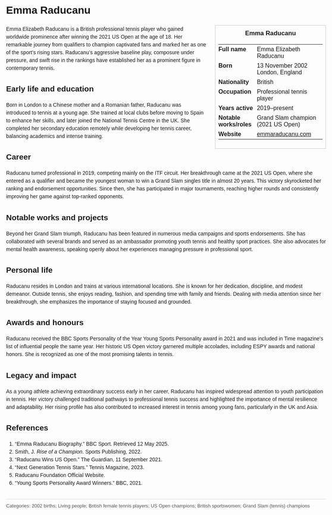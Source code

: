<!DOCTYPE html>
<html>
<head>
  <title>Emma Raducanu – Profile</title>
  <style>
    body { font-family: Arial, sans-serif; margin: 2rem auto; max-width: 960px; line-height: 1.5; }
    aside.infobox { float: right; width: 280px; margin: 0 0 1rem 1.5rem; border: 1px solid #ccc; padding: 0.5rem; font-size: 0.9rem; }
    aside.infobox h3 { text-align: center; margin-top: 0; }
    aside.infobox table { width: 100%; border-collapse: collapse; }
    aside.infobox td { padding: 0.25rem 0; vertical-align: top; }
    h1 { margin-top: 0; }
    footer.categories { font-size: 0.8rem; color: #555; border-top: 1px solid #ddd; padding-top: 0.5rem; margin-top: 2rem; }
  </style>
</head>
<body>
  <h1>Emma Raducanu</h1>
  <aside class="infobox">
    <h3>Emma Raducanu</h3>
    <table>
      <tr><td><strong>Full name</strong></td><td>Emma Elizabeth Raducanu</td></tr>
      <tr><td><strong>Born</strong></td><td>13 November 2002<br>London, England</td></tr>
      <tr><td><strong>Nationality</strong></td><td>British</td></tr>
      <tr><td><strong>Occupation</strong></td><td>Professional tennis player</td></tr>
      <tr><td><strong>Years active</strong></td><td>2019–present</td></tr>
      <tr><td><strong>Notable works/roles</strong></td><td>Grand Slam champion (2021 US Open)</td></tr>
      <tr><td><strong>Website</strong></td><td><a href="https://emmaraducanu.com">emmaraducanu.com</a></td></tr>
    </table>
  </aside>
  <p>Emma Elizabeth Raducanu is a British professional tennis player who gained worldwide prominence after winning the 2021 US Open at the age of 18. Her remarkable journey from qualifiers to champion captivated fans and marked her as one of the sport’s rising stars. Raducanu’s aggressive baseline play, composure under pressure, and swift rise in the rankings have established her as a prominent figure in contemporary tennis.</p>
  
  <h2>Early life and education</h2>
  <p>Born in London to a Chinese mother and a Romanian father, Raducanu was introduced to tennis at a young age. She trained at local clubs before moving to Spain to enhance her skills, and later joined the National Tennis Centre in the UK. She completed her secondary education remotely while developing her tennis career, balancing academics and intense training.</p>
  
  <h2>Career</h2>
  <p>Raducanu turned professional in 2019, competing mainly on the ITF circuit. Her breakthrough came at the 2021 US Open, where she entered as a qualifier and became the youngest woman to win a Grand Slam singles title in almost 20 years. This victory skyrocketed her ranking and endorsement opportunities. Since then, she has participated in major tournaments, reaching higher rounds and consistently improving her game against top-ranked opponents.</p>
  
  <h2>Notable works and projects</h2>
  <p>Beyond her Grand Slam triumph, Raducanu has been featured in numerous media campaigns and sports endorsements. She has collaborated with several brands and served as an ambassador promoting youth tennis and healthy sport practices. She also advocates for mental health awareness, speaking openly about her experiences managing pressure in professional sport.</p>
  
  <h2>Personal life</h2>
  <p>Raducanu resides in London and trains at various international locations. She is known for her dedication, discipline, and modest demeanor. Outside tennis, she enjoys reading, fashion, and spending time with family and friends. Dealing with media attention since her breakthrough, she emphasizes the importance of staying focused and grounded.</p>
  
  <h2>Awards and honours</h2>
  <p>Raducanu received the BBC Sports Personality of the Year Young Sports Personality award in 2021 and was included in Time magazine’s list of influential people the same year. Her historic US Open victory garnered multiple accolades, including ESPY awards and national honors. She is recognized as one of the most promising talents in tennis.</p>
  
  <h2>Legacy and impact</h2>
  <p>As a young athlete achieving extraordinary success early in her career, Raducanu has inspired widespread attention to youth participation in tennis. Her victory challenged traditional pathways to professional tennis success and highlighted the importance of mental resilience and adaptability. Her rising profile has also contributed to increased interest in tennis among young fans, particularly in the UK and Asia.</p>
  
  <h2>References</h2>
  <ol>
    <li>“Emma Raducanu Biography.” BBC Sport. Retrieved 12 May 2025.</li>
    <li>Smith, J. <i>Rise of a Champion</i>. Sports Publishing, 2022.</li>
    <li>“Raducanu Wins US Open.” The Guardian, 11 September 2021.</li>
    <li>“Next Generation Tennis Stars.” Tennis Magazine, 2023.</li>
    <li>Raducanu Foundation Official Website.</li>
    <li>“Young Sports Personality Award Winners.” BBC, 2021.</li>
  </ol>

  <footer class="categories">Categories: 2002 births; Living people; British female tennis players; US Open champions; British sportswomen; Grand Slam (tennis) champions</footer>
</body>
</html>